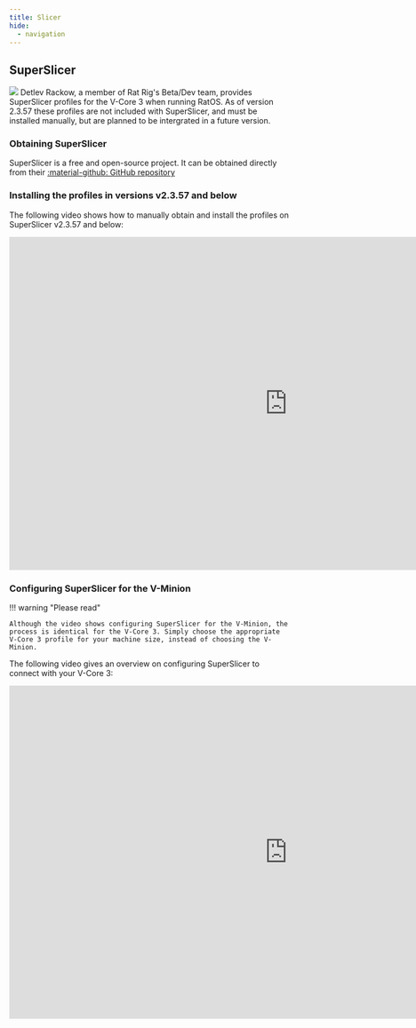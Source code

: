 ```yaml
---
title: Slicer
hide:
  - navigation
---
```


## SuperSlicer
![](/assets/superslicer_logo.png)
Detlev Rackow, a member of Rat Rig's Beta/Dev team, provides SuperSlicer profiles for the V-Core 3 when running RatOS. As of version 2.3.57 these profiles are not included with SuperSlicer, and must be installed manually, but are planned to be intergrated in a future version.

### Obtaining SuperSlicer
SuperSlicer is a free and open-source project. It can be obtained directly from their [:material-github: GitHub repository](https://github.com/supermerill/SuperSlicer/releases)

### Installing the profiles in versions v2.3.57 and below
The following video shows how to manually obtain and install the profiles on SuperSlicer v2.3.57 and below:
<center><iframe width="1000" height="600" src="https://www.youtube.com/embed/cL5WGpLS94k" frameborder="0" allow="accelerometer; autoplay; clipboard-write; encrypted-media; gyroscope; picture-in-picture" allowfullscreen></iframe></center>

### Configuring SuperSlicer for the V-Minion
!!! warning "Please read"

    Although the video shows configuring SuperSlicer for the V-Minion, the process is identical for the V-Core 3. Simply choose the appropriate V-Core 3 profile for your machine size, instead of choosing the V-Minion.

The following video gives an overview on configuring SuperSlicer to connect with your V-Core 3:
<center><iframe width="1000" height="600" src="https://www.youtube.com/embed/5o2UqtdWnn0" frameborder="0" allow="accelerometer; autoplay; clipboard-write; encrypted-media; gyroscope; picture-in-picture" allowfullscreen></iframe></center>
